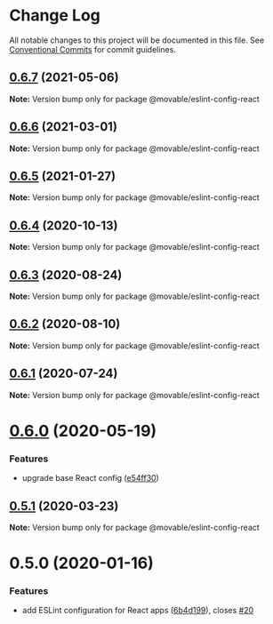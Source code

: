 # Change Log

All notable changes to this project will be documented in this file.
See [Conventional Commits](https://conventionalcommits.org) for commit guidelines.

## [0.6.7](https://github.com/movableink/lint-config/compare/@movable/eslint-config-react@0.6.6...@movable/eslint-config-react@0.6.7) (2021-05-06)

**Note:** Version bump only for package @movable/eslint-config-react

## [0.6.6](https://github.com/movableink/lint-config/compare/@movable/eslint-config-react@0.6.5...@movable/eslint-config-react@0.6.6) (2021-03-01)

**Note:** Version bump only for package @movable/eslint-config-react

## [0.6.5](https://github.com/movableink/lint-config/compare/@movable/eslint-config-react@0.6.4...@movable/eslint-config-react@0.6.5) (2021-01-27)

**Note:** Version bump only for package @movable/eslint-config-react

## [0.6.4](https://github.com/movableink/lint-config/compare/@movable/eslint-config-react@0.6.3...@movable/eslint-config-react@0.6.4) (2020-10-13)

**Note:** Version bump only for package @movable/eslint-config-react

## [0.6.3](https://github.com/movableink/lint-config/compare/@movable/eslint-config-react@0.6.2...@movable/eslint-config-react@0.6.3) (2020-08-24)

**Note:** Version bump only for package @movable/eslint-config-react

## [0.6.2](https://github.com/movableink/lint-config/compare/@movable/eslint-config-react@0.6.1...@movable/eslint-config-react@0.6.2) (2020-08-10)

**Note:** Version bump only for package @movable/eslint-config-react

## [0.6.1](https://github.com/movableink/lint-config/compare/@movable/eslint-config-react@0.6.0...@movable/eslint-config-react@0.6.1) (2020-07-24)

**Note:** Version bump only for package @movable/eslint-config-react

# [0.6.0](https://github.com/movableink/lint-config/compare/@movable/eslint-config-react@0.5.1...@movable/eslint-config-react@0.6.0) (2020-05-19)

### Features

- upgrade base React config ([e54ff30](https://github.com/movableink/lint-config/commit/e54ff3077a581652a9c44c8dddd74430c6ef35af))

## [0.5.1](https://github.com/movableink/lint-config/compare/@movable/eslint-config-react@0.5.0...@movable/eslint-config-react@0.5.1) (2020-03-23)

**Note:** Version bump only for package @movable/eslint-config-react

# 0.5.0 (2020-01-16)

### Features

- add ESLint configuration for React apps ([6b4d199](https://github.com/movableink/lint-config/commit/6b4d199a9b9f9f4347bd2207bef21061d9a20277)), closes [#20](https://github.com/movableink/lint-config/issues/20)
